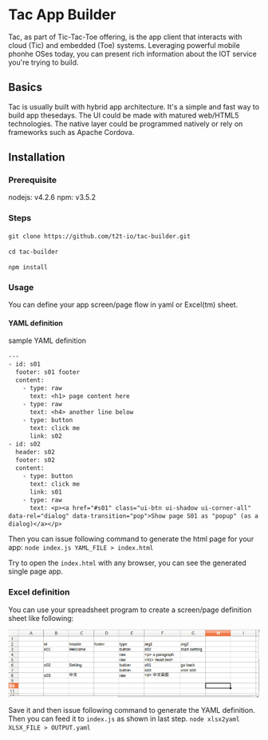 # Tac App Builder
Tac, as part of Tic-Tac-Toe offering, is the app client that interacts with cloud (Tic) and embedded (Toe) systems.  Leveraging powerful mobile phonhe OSes today, you can present rich information about the IOT service you're trying to build.

## Basics
Tac is usually built with hybrid app architecture.  It's a simple and fast way to build app thesedays.  The UI could be made with matured web/HTML5 technologies.  The native layer could be programmed natively or rely on frameworks such as Apache Cordova.

## Installation
### Prerequisite
nodejs: v4.2.6
npm: v3.5.2

### Steps
`git clone https://github.com/t2t-io/tac-builder.git`

`cd tac-builder`

`npm install`

### Usage
You can define your app screen/page flow in yaml or Excel(tm) sheet. 

#### YAML definition

sample YAML definition

```
---
- id: s01
  footer: s01 footer
  content:
    - type: raw
      text: <h1> page content here
    - type: raw
      text: <h4> another line below
    - type: button
      text: click me
      link: s02
- id: s02
  header: s02
  footer: s02
  content:
    - type: button
      text: click me
      link: s01
    - type: raw
      text: <p><a href="#s01" class="ui-btn ui-shadow ui-corner-all" data-rel="dialog" data-transition="pop">Show page S01 as "popup" (as a dialog)</a></p>
```

Then you can issue following command to generate the html page for your app:
`node index.js YAML_FILE > index.html`

Try to open the `index.html` with any browser, you can see the generated single page app.


### Excel definition
You can use your spreadsheet program to create a screen/page definition sheet like following:

![](tac_sheet_example.jpg)

Save it and then issue following command to generate the YAML definition.  Then you can feed it to `index.js` as shown in last step.
`node xlsx2yaml XLSX_FILE > OUTPUT.yaml`
